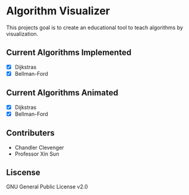 # Algorithm Visualizer

This projects goal is to create an educational tool to teach algorithms by visualization. 

## Current Algorithms Implemented

- [x] Dijkstras
- [x] Bellman-Ford

## Current Algorithms Animated

- [x] Dijkstras
- [x] Bellman-Ford

## Contributers

- Chandler Clevenger
- Professor Xin Sun

## Liscense 

GNU General Public License v2.0
